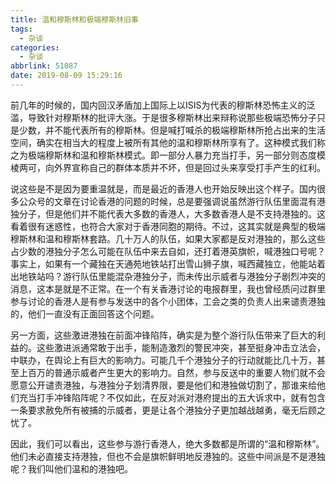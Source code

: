 ```yaml
---
title: 温和穆斯林和极端穆斯林旧事
tags:
  - 杂谈
categories:
  - 杂谈
abbrlink: 51087
date: 2019-08-09 15:29:16
---
```


前几年的时候的，国内回汉矛盾加上国际上以ISIS为代表的穆斯林恐怖主义的泛滥，导致针对穆斯林的批评大涨。于是很多穆斯林出来辩称说那些极端恐怖分子只是少数，并不能代表所有的穆斯林。但是喊打喊杀的极端穆斯林所抢占出来的生活空间，确实在相当大的程度上被所有其他的温和穆斯林所享有了。这种模式我们称之为极端穆斯林和温和穆斯林模式。即一部分人暴力充当打手，另一部分则态度模棱两可，向外界宣称自己的群体本质并不坏，但是回过头来享受打手产生的红利。

说这些是不是因为要重温就是，而是最近的香港人也开始反映出这个样子。国内很多公众号的文章在讨论香港的问题的时候，总是要强调说虽然游行队伍里面混有港独分子，但是他们并不能代表大多数的香港人，大多数香港人是不支持港独的。这看着很有迷惑性，也符合大家对于香港同胞的期待。不过，这其实就是典型的极端穆斯林和温和穆斯林套路。几十万人的队伍，如果大家都是反对港独的，那么这些占少数的港独分子怎么可能在队伍中来去自如，还打着港英旗帜，喊港独口号呢？事实上，如果有一个藏独在天通苑地铁站打出雪山狮子旗，喊西藏独立，他能站着出地铁站吗？游行队伍里能混杂港独分子，而未传出示威者与港独分子剧烈冲突的消息，这本是就是不正常。在一个有关香港讨论的电报群里，我也曾经质问过群里参与讨论的香港人是有参与发送中的各个小团体，工会之类的负责人出来谴责港独的，他们一直没有正面回答这个问题。

另一方面，这些激进港独在前面冲锋陷阵，确实是为整个游行队伍带来了巨大的利益的。这些激进派通常敢于出手，能制造激烈的警民冲突，甚至挺身冲击立法会，中联办，在舆论上有巨大的影响力。可能几千个港独分子的行动就能比几十万，甚至上百万的普通示威者产生更大的影响力。自然，参与反送中的重要人物们就不会愿意公开谴责港独，与港独分子划清界限，要是他们和港独做切割了，那谁来给他们充当打手冲锋陷阵呢？不仅如此，在反对派对港府提出的五大诉求中，就有包含一条要求赦免所有被捕的示威者，更是让各个港独分子更加越战越勇，毫无后顾之忧了。

因此，我们可以看出，这些参与游行香港人，绝大多数都是所谓的“温和穆斯林”。他们未必直接支持港独，但也不会是旗帜鲜明地反港独的。这些中间派是不是港独呢？我们叫他们温和的港独吧。
